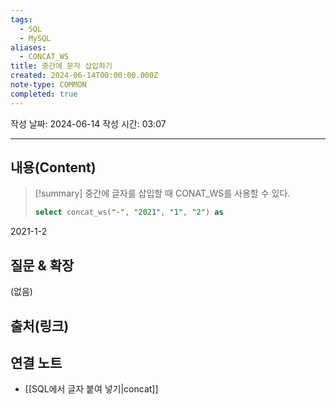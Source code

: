 ```yaml
---
tags:
  - SQL
  - MySQL
aliases:
  - CONCAT_WS
title: 중간에 문자 삽입하기
created: 2024-06-14T00:00:00.000Z
note-type: COMMON
completed: true
---
```

작성 날짜: 2024-06-14
작성 시간: 03:07


----
## 내용(Content)

>[!summary]
>중간에 글자를 삽입할 때 CONAT_WS를 사용할 수 있다.
>```SQL
>select concat_ws("-", "2021", "1", "2") as 
>```

2021-1-2

## 질문 & 확장

(없음)

## 출처(링크)


## 연결 노트

- [[SQL에서 글자 붙여 넣기|concat]]









